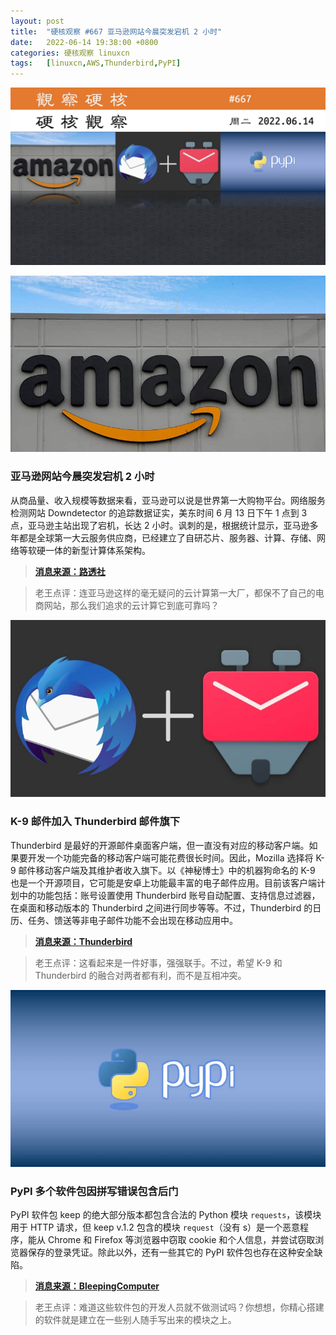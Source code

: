 ```yaml
---
layout: post
title:	"硬核观察 #667 亚马逊网站今晨突发宕机 2 小时"
date:	2022-06-14 19:38:00 +0800 
categories:	硬核观察 linuxcn 
tags:	[linuxcn,AWS,Thunderbird,PyPI]
---
```



![](/Asserts/Images/album/202206/14/193806ozm2hhwtllorv2wl.jpg)


![](/Asserts/Images/album/202206/14/193815zcof5a3memav5ogm.jpg)


### 亚马逊网站今晨突发宕机 2 小时


从商品量、收入规模等数据来看，亚马逊可以说是世界第一大购物平台。网络服务检测网站 Downdetector 的追踪数据证实，美东时间 6 月 13 日下午 1 点到 3 点，亚马逊主站出现了宕机，长达 2 小时。讽刺的是，根据统计显示，亚马逊多年都是全球第一大云服务供应商，已经建立了自研芯片、服务器、计算、存储、网络等软硬一体的新型计算体系架构。



> 
> **[消息来源：路透社](https://www.reuters.com/technology/amazon-down-thousands-users-downdetector-2022-06-13/)**
> 
> 
> 



> 
> 老王点评：连亚马逊这样的毫无疑问的云计算第一大厂，都保不了自己的电商网站，那么我们追求的云计算它到底可靠吗？
> 
> 
> 


![](/Asserts/Images/album/202206/14/193824lupeeea61p11ss6x.jpg)


### K-9 邮件加入 Thunderbird 邮件旗下


Thunderbird 是最好的开源邮件桌面客户端，但一直没有对应的移动客户端。如果要开发一个功能完备的移动客户端可能花费很长时间。因此，Mozilla 选择将 K-9 邮件移动客户端及其维护者收入旗下。以《神秘博士》中的机器狗命名的 K-9 也是一个开源项目，它可能是安卓上功能最丰富的电子邮件应用。目前该客户端计划中的功能包括：账号设置使用 Thunderbird 账号自动配置、支持信息过滤器，在桌面和移动版本的 Thunderbird 之间进行同步等等。不过，Thunderbird 的日历、任务、馈送等非电子邮件功能不会出现在移动应用中。



> 
> **[消息来源：Thunderbird](https://blog.thunderbird.net/2022/06/revealed-thunderbird-on-android-plans-k9/)**
> 
> 
> 



> 
> 老王点评：这看起来是一件好事，强强联手。不过，希望 K-9 和 Thunderbird 的融合对两者都有利，而不是互相冲突。
> 
> 
> 


![](/Asserts/Images/album/202206/14/193838qzgb3z031p0i1j0j.jpg)


### PyPI 多个软件包因拼写错误包含后门


PyPI 软件包 keep 的绝大部分版本都包含合法的 Python 模块 `requests`，该模块用于 HTTP 请求，但 keep v.1.2 包含的模块 `request`（没有 s）是一个恶意程序，能从 Chrome 和 Firefox 等浏览器中窃取 cookie 和个人信息，并尝试窃取浏览器保存的登录凭证。除此以外，还有一些其它的 PyPI 软件包也存在这种安全缺陷。



> 
> **[消息来源：BleepingComputer](https://www.bleepingcomputer.com/news/security/pypi-package-keep-mistakenly-included-a-password-stealer/)**
> 
> 
> 



> 
> 老王点评：难道这些软件包的开发人员就不做测试吗？你想想，你精心搭建的软件就是建立在一些别人随手写出来的模块之上。
> 
> 
>
